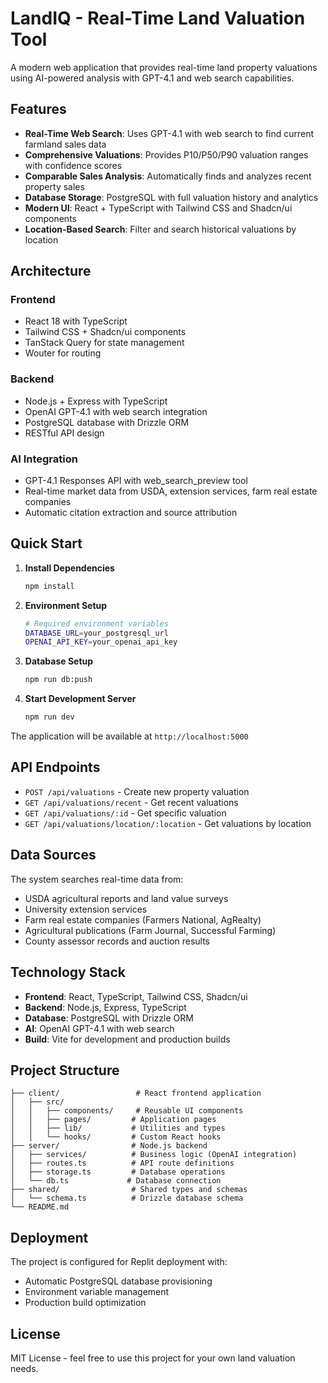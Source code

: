 # LandIQ - Real-Time Land Valuation Tool

A modern web application that provides real-time land property valuations using AI-powered analysis with GPT-4.1 and web search capabilities.

## Features

- **Real-Time Web Search**: Uses GPT-4.1 with web search to find current farmland sales data
- **Comprehensive Valuations**: Provides P10/P50/P90 valuation ranges with confidence scores
- **Comparable Sales Analysis**: Automatically finds and analyzes recent property sales
- **Database Storage**: PostgreSQL with full valuation history and analytics
- **Modern UI**: React + TypeScript with Tailwind CSS and Shadcn/ui components
- **Location-Based Search**: Filter and search historical valuations by location

## Architecture

### Frontend
- React 18 with TypeScript
- Tailwind CSS + Shadcn/ui components
- TanStack Query for state management
- Wouter for routing

### Backend
- Node.js + Express with TypeScript
- OpenAI GPT-4.1 with web search integration
- PostgreSQL database with Drizzle ORM
- RESTful API design

### AI Integration
- GPT-4.1 Responses API with web_search_preview tool
- Real-time market data from USDA, extension services, farm real estate companies
- Automatic citation extraction and source attribution

## Quick Start

1. **Install Dependencies**
   ```bash
   npm install
   ```

2. **Environment Setup**
   ```bash
   # Required environment variables
   DATABASE_URL=your_postgresql_url
   OPENAI_API_KEY=your_openai_api_key
   ```

3. **Database Setup**
   ```bash
   npm run db:push
   ```

4. **Start Development Server**
   ```bash
   npm run dev
   ```

The application will be available at `http://localhost:5000`

## API Endpoints

- `POST /api/valuations` - Create new property valuation
- `GET /api/valuations/recent` - Get recent valuations
- `GET /api/valuations/:id` - Get specific valuation
- `GET /api/valuations/location/:location` - Get valuations by location

## Data Sources

The system searches real-time data from:
- USDA agricultural reports and land value surveys
- University extension services
- Farm real estate companies (Farmers National, AgRealty)
- Agricultural publications (Farm Journal, Successful Farming)
- County assessor records and auction results

## Technology Stack

- **Frontend**: React, TypeScript, Tailwind CSS, Shadcn/ui
- **Backend**: Node.js, Express, TypeScript
- **Database**: PostgreSQL with Drizzle ORM
- **AI**: OpenAI GPT-4.1 with web search
- **Build**: Vite for development and production builds

## Project Structure

```
├── client/                 # React frontend application
│   ├── src/
│   │   ├── components/     # Reusable UI components
│   │   ├── pages/         # Application pages
│   │   ├── lib/           # Utilities and types
│   │   └── hooks/         # Custom React hooks
├── server/                # Node.js backend
│   ├── services/          # Business logic (OpenAI integration)
│   ├── routes.ts          # API route definitions
│   ├── storage.ts         # Database operations
│   └── db.ts             # Database connection
├── shared/                # Shared types and schemas
│   └── schema.ts          # Drizzle database schema
└── README.md
```

## Deployment

The project is configured for Replit deployment with:
- Automatic PostgreSQL database provisioning
- Environment variable management
- Production build optimization

## License

MIT License - feel free to use this project for your own land valuation needs.